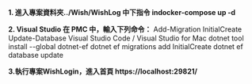 **1. 進入專案資料夾../Wish/WishLog 中下指令 indocker-compose up -d**

**2. Visual Studio 在 PMC 中，輸入下列命令：**
Add-Migration InitialCreate Update-Database Visual Studio Code / Visual Studio for Mac dotnet tool install --global dotnet-ef dotnet ef migrations add InitialCreate dotnet ef database update

**3.執行專案WishLogin，進入首頁 https://localhost:29821/**
